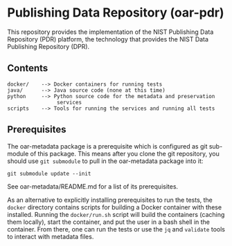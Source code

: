 # Publishing Data Repository (oar-pdr)

This repository provides the implementation of the NIST Publishing
Data Repository (PDR) platform, the technology that provides the NIST
Data Publishing Repository (DPR).

## Contents

```
docker/    --> Docker containers for running tests
java/      --> Java source code (none at this time)
python     --> Python source code for the metadata and preservation
                services
scripts    --> Tools for running the services and running all tests
```

## Prerequisites

The oar-metadata package is a prerequisite which is configured as git
sub-module of this package.  This means after you clone the git
repository, you should use `git submodule` to pull in the oar-metadata
package into it:

```
git submodule update --init
```

See oar-metadata/README.md for a list of its prerequisites.

As an alternative to explicitly installing prerequisites to run
the tests, the `docker` directory contains scripts for building a
Docker container with these installed.  Running the `docker/run.sh`
script will build the containers (caching them locally), start the
container, and put the user in a bash shell in the container.  From
there, one can run the tests or use the `jq` and `validate` tools to
interact with metadata files.




